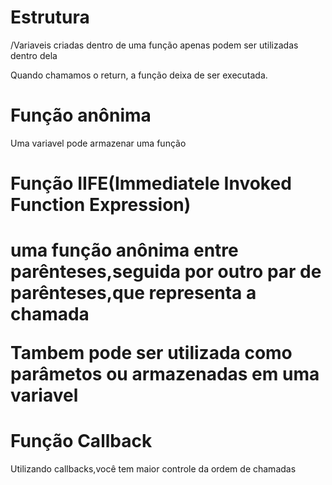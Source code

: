 <h1>Estrutura</h1>

<p>/Variaveis criadas dentro de uma função apenas podem ser  utilizadas dentro dela</p>
<p>Quando chamamos o return, a função deixa de ser executada.

<h1>Função anônima</h1>
<p>Uma variavel pode armazenar uma função<p>

<h1>Função IIFE(Immediatele Invoked Function Expression)<h1>

<p>uma função anônima entre parênteses,seguida por outro par de parênteses,que representa a chamada</p>
<p>Tambem pode ser utilizada como parâmetos ou armazenadas em uma variavel

<h1>Função Callback</h1>
<p>Utilizando callbacks,você tem maior controle da ordem de chamadas